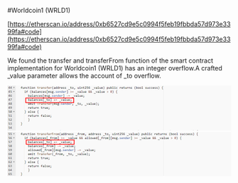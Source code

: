 #Worldcoin1 (WRLD1)

[https://etherscan.io/address/0xb6527cd9e5c0994f5feb19fbbda57d973e3399fa#code](https://etherscan.io/address/0xb6527cd9e5c0994f5feb19fbbda57d973e3399fa#code)

We found the transfer and transferFrom function of the smart contract implementation for Worldcoin1 (WRLD1) has an integer overflow.A crafted _value parameter allows the account of _to overflow.

![](./1.png)
![](./2.png)